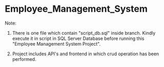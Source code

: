 # Employee_Management_System

Note:
1. There is one file which contain "script_db.sql" inside branch. Kindly execute it in script in SQL Server Database before running this "Employee Management System Project".

2. Project includes API's and frontend in which crud operation has been performed.
